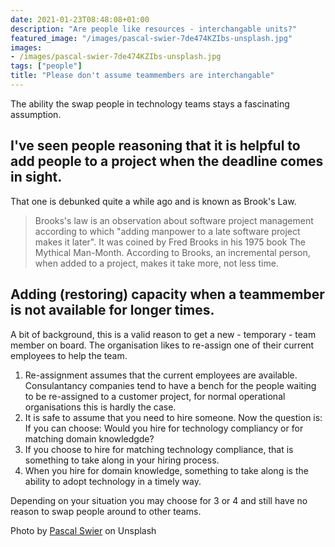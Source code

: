 ```yaml
---
date: 2021-01-23T08:48:08+01:00
description: "Are people like resources - interchangable units?"
featured_image: "/images/pascal-swier-7de474KZIbs-unsplash.jpg"
images:
- /images/pascal-swier-7de474KZIbs-unsplash.jpg
tags: ["people"]
title: "Please don't assume teammembers are interchangable"
---
```


The ability the swap people in technology teams stays a fascinating assumption. 

## I've seen people reasoning that it is helpful to add people to a project when the deadline comes in sight. 

That one is debunked quite a while ago and is known as Brook's Law.

> Brooks's law is an observation about software project management according to which "adding manpower to a late software project makes it later". It was coined by Fred Brooks in his 1975 book The Mythical Man-Month. According to Brooks, an incremental person, when added to a project, makes it take more, not less time.

## Adding (restoring) capacity when a teammember is not available for longer times. 

A bit of background, this is a valid reason to get a new - temporary - team member on board. 
The organisation likes to re-assign one of their current employees to help the team. 

1) Re-assignment assumes that the current employees are available. Consulantancy companies tend to have a bench for the people waiting to be re-assigned to a customer project, for normal operational organisations this is hardly the case. 
2) It is safe to assume that you need to hire someone. Now the question is: If you can choose: Would you hire for technology compliancy or for matching domain knowledgde?
3) If you choose to hire for matching technology compliance, that is something to take along in your hiring process. 
4) When you hire for domain knowledge, something to take along is the ability to adopt technology in a timely way.

Depending on your situation you may choose for 3 or 4 and still have no reason to swap people around to other teams. 


Photo by [Pascal Swier](https://unsplash.com/@pascalswier16?utm_source=unsplash) on Unsplash
